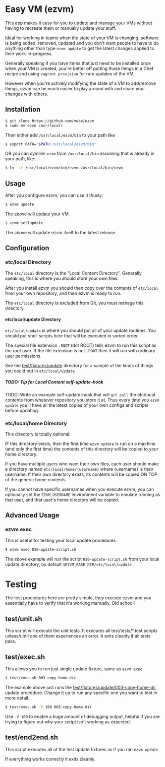 # Easy VM (ezvm)

This app makes it easy for you to update and manage your VMs without having to recreate them
or manually update your stuff.

Ideal for working in teams when the state of your VM is changing, software is being added,
removed, updated and you don't want people to have to do anything other than type `ezvm update`
to get the latest changes applied to their work-in-progress.

Generally speaking if you have items that just need to be installed once when your VM is created,
you're better off putting those things in a Chef recipe and using `vagrant provision` for rare
updates of the VM.

However when you're actively modifying the state of a VM to add/remove things, ezvm can be much
easier to play around with and share your changes with others.

## Installation

```bash
$ git clone https://github.com/vube/ezvm
$ sudo mv ezvm /usr/local/
```

Then either add `/usr/local/ezvm/bin` to your path like

```bash
$ export PATH="$PATH:/usr/local/ezvm/bin"
```

OR you can symlink `ezvm` from `/usr/local/bin` assuming that is already in your path, like:

```bash
$ ln -sf /usr/local/ezvm/bin/ezvm /usr/local/bin/ezvm
```

## Usage

After you configure ezvm, you can use it thusly:

```bash
$ ezvm update
```

The above will update your VM.

```bash
$ ezvm selfupdate
```

The above will update ezvm itself to the latest release.


## Configuration

### etc/local Directory

The `etc/local` directory is the "Local Content Directory". Generally speaking, this is
where you should store your own files.

After you install ezvm you should then copy over the contents of `etc/local` from
your own repository, and then ezvm is ready to run.

The `etc/local` directory is excluded from Git, you must manage this directory.

#### etc/local/update Directory

`etc/local/update` is where you should put all of your update routines.
You should put shell scripts here that will be executed in sorted order.

The special file extension `.ROOT` (dot ROOT) tells ezvm to run this script
as the root user.  If the file extension is not `.ROOT` then it will run with
ordinary user permissions.

See the [test/fixtures/update](browse/test/fixtures/update) directory for a sample
of the kinds of things you could put in `etc/local/update`

##### TODO: Tip for Local Content self-update-hook

TODO: Write an example self-update-hook that will `git pull` the etc/local
contents from whatever repository you store it at.  Thus every time you `ezvm update`
you'll have all the latest copies of your own configs and scripts before updating.

### etc/local/home Directory

This directory is totally optional.

IF this directory exists, then the first time `ezvm update` is run on a machine
(and only the first time) the contents of this directory will be copied to your
home directory.

If you have multiple users who want their own files, each user should make a
directory named `etc/local/home/{username}` where {username} is their username.
If their own directory exists, its contents will be copied ON TOP of the generic
home contents.

If you cannot have specific usernames when you execute ezvm, you can optionally
set the `EZVM_USERNAME` environment variable to emulate running as that user,
and that user's home directory will be copied.

## Advanced Usage

### ezvm exec

This is useful for testing your local update procedures.

```bash
$ ezvm exec 010-update-script.sh
```

The above example will run the script `010-update-script.sh` from your local update directory,
by default `$EZVM_BASE_DIR/etc/local/update`


# Testing

The test procedures here are pretty simple, they execute ezvm and you essentially have to verify
that it's working manually.  Old school!

## test/unit.sh

This script will execute the unit tests. It executes all test/tests/*.test scripts unless/until
one of them experiences an error. It exits cleanly if all tests pass.

## test/exec.sh

This allows you to run just single update fixture, same as `ezvm exec`

```bash
$ test/exec.sh 003-copy-home-dir
```

The example above just runs the
[test/fixtures/update/003-copy-home-dir](browse/test/fixtures/update/003-copy-home-dir)
update procedure.  Change it up to
run any specific one you want to test in more detail.

```bash
$ test/exec.sh -V 100 003-copy-home-dir
```

Use `-V 100` to enable a huge amount of debugging output, helpful if you are trying to
figure out why your script isn't working as expected.

## test/end2end.sh

This script executes all of the test update fixtures as if you ran `ezvm update`

If everything works correctly it exits cleanly.
